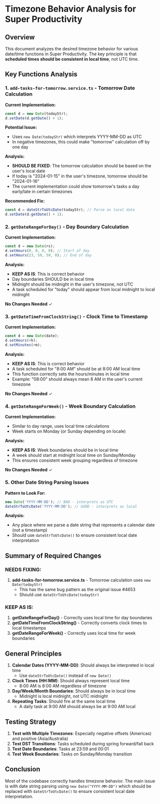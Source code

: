 # Timezone Behavior Analysis for Super Productivity

## Overview

This document analyzes the desired timezone behavior for various date/time functions in Super Productivity. The key principle is that **scheduled times should be consistent in local time**, not UTC time.

## Key Functions Analysis

### 1. `add-tasks-for-tomorrow.service.ts` - Tomorrow Date Calculation

**Current Implementation:**

```typescript
const d = new Date(todayStr);
d.setDate(d.getDate() + 1);
```

**Potential Issue:**

- Uses `new Date(todayStr)` which interprets YYYY-MM-DD as UTC
- In negative timezones, this could make "tomorrow" calculation off by one day

**Analysis:**

- **SHOULD BE FIXED**: The tomorrow calculation should be based on the user's local date
- If today is "2024-01-15" in the user's timezone, tomorrow should be "2024-01-16"
- The current implementation could show tomorrow's tasks a day early/late in certain timezones

**Recommended Fix:**

```typescript
const d = dateStrToUtcDate(todayStr); // Parse as local date
d.setDate(d.getDate() + 1);
```

### 2. `getDateRangeForDay()` - Day Boundary Calculation

**Current Implementation:**

```typescript
const d = new Date(rs);
d.setHours(0, 0, 0, 0); // Start of day
d.setHours(23, 59, 59, 0); // End of day
```

**Analysis:**

- **KEEP AS IS**: This is correct behavior
- Day boundaries SHOULD be in local time
- Midnight should be midnight in the user's timezone, not UTC
- A task scheduled for "today" should appear from local midnight to local midnight

**No Changes Needed** ✓

### 3. `getDateTimeFromClockString()` - Clock Time to Timestamp

**Current Implementation:**

```typescript
const d = new Date(date);
d.setHours(+h);
d.setMinutes(+m);
```

**Analysis:**

- **KEEP AS IS**: This is correct behavior
- A task scheduled for "8:00 AM" should be at 8:00 AM local time
- This function correctly sets the hours/minutes in local time
- Example: "08:00" should always mean 8 AM in the user's current timezone

**No Changes Needed** ✓

### 4. `getDateRangeForWeek()` - Week Boundary Calculation

**Current Implementation:**

- Similar to day range, uses local time calculations
- Week starts on Monday (or Sunday depending on locale)

**Analysis:**

- **KEEP AS IS**: Week boundaries should be in local time
- A week should start at midnight local time on Sunday/Monday
- This ensures consistent week grouping regardless of timezone

**No Changes Needed** ✓

### 5. Other Date String Parsing Issues

**Pattern to Look For:**

```typescript
new Date('YYYY-MM-DD'); // BAD - interprets as UTC
dateStrToUtcDate('YYYY-MM-DD'); // GOOD - interprets as local
```

**Analysis:**

- Any place where we parse a date string that represents a calendar date (not a timestamp)
- Should use `dateStrToUtcDate()` to ensure consistent local date interpretation

## Summary of Required Changes

### **NEEDS FIXING:**

1. **add-tasks-for-tomorrow.service.ts** - Tomorrow calculation uses `new Date(todayStr)`
   - This has the same bug pattern as the original issue #4653
   - Should use `dateStrToUtcDate(todayStr)`

### **KEEP AS IS:**

1. **getDateRangeForDay()** - Correctly uses local time for day boundaries
2. **getDateTimeFromClockString()** - Correctly converts clock times to local timestamps
3. **getDateRangeForWeek()** - Correctly uses local time for week boundaries

## General Principles

1. **Calendar Dates (YYYY-MM-DD)**: Should always be interpreted in local time
   - Use `dateStrToUtcDate()` instead of `new Date()`
2. **Clock Times (HH:MM)**: Should always represent local time
   - 8:00 AM is 8:00 AM regardless of timezone
3. **Day/Week/Month Boundaries**: Should always be in local time
   - Midnight is local midnight, not UTC midnight
4. **Repeating Tasks**: Should fire at the same local time
   - A daily task at 9:00 AM should always be at 9:00 AM local

## Testing Strategy

1. **Test with Multiple Timezones**: Especially negative offsets (Americas) and positive (Asia/Australia)
2. **Test DST Transitions**: Tasks scheduled during spring forward/fall back
3. **Test Date Boundaries**: Tasks at 23:59 and 00:01
4. **Test Week Boundaries**: Tasks on Sunday/Monday transition

## Conclusion

Most of the codebase correctly handles timezone behavior. The main issue is with date string parsing using `new Date("YYYY-MM-DD")` which should be replaced with `dateStrToUtcDate()` to ensure consistent local date interpretation.
